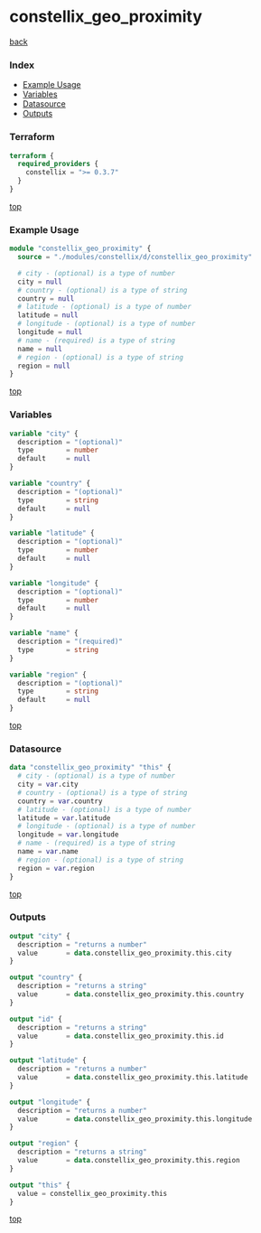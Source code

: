 # constellix_geo_proximity

[back](../constellix.md)

### Index

- [Example Usage](#example-usage)
- [Variables](#variables)
- [Datasource](#datasource)
- [Outputs](#outputs)

### Terraform

```terraform
terraform {
  required_providers {
    constellix = ">= 0.3.7"
  }
}
```

[top](#index)

### Example Usage

```terraform
module "constellix_geo_proximity" {
  source = "./modules/constellix/d/constellix_geo_proximity"

  # city - (optional) is a type of number
  city = null
  # country - (optional) is a type of string
  country = null
  # latitude - (optional) is a type of number
  latitude = null
  # longitude - (optional) is a type of number
  longitude = null
  # name - (required) is a type of string
  name = null
  # region - (optional) is a type of string
  region = null
}
```

[top](#index)

### Variables

```terraform
variable "city" {
  description = "(optional)"
  type        = number
  default     = null
}

variable "country" {
  description = "(optional)"
  type        = string
  default     = null
}

variable "latitude" {
  description = "(optional)"
  type        = number
  default     = null
}

variable "longitude" {
  description = "(optional)"
  type        = number
  default     = null
}

variable "name" {
  description = "(required)"
  type        = string
}

variable "region" {
  description = "(optional)"
  type        = string
  default     = null
}
```

[top](#index)

### Datasource

```terraform
data "constellix_geo_proximity" "this" {
  # city - (optional) is a type of number
  city = var.city
  # country - (optional) is a type of string
  country = var.country
  # latitude - (optional) is a type of number
  latitude = var.latitude
  # longitude - (optional) is a type of number
  longitude = var.longitude
  # name - (required) is a type of string
  name = var.name
  # region - (optional) is a type of string
  region = var.region
}
```

[top](#index)

### Outputs

```terraform
output "city" {
  description = "returns a number"
  value       = data.constellix_geo_proximity.this.city
}

output "country" {
  description = "returns a string"
  value       = data.constellix_geo_proximity.this.country
}

output "id" {
  description = "returns a string"
  value       = data.constellix_geo_proximity.this.id
}

output "latitude" {
  description = "returns a number"
  value       = data.constellix_geo_proximity.this.latitude
}

output "longitude" {
  description = "returns a number"
  value       = data.constellix_geo_proximity.this.longitude
}

output "region" {
  description = "returns a string"
  value       = data.constellix_geo_proximity.this.region
}

output "this" {
  value = constellix_geo_proximity.this
}
```

[top](#index)